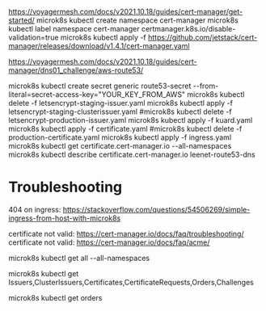 https://voyagermesh.com/docs/v2021.10.18/guides/cert-manager/get-started/
microk8s kubectl create namespace cert-manager
microk8s kubectl label namespace cert-manager certmanager.k8s.io/disable-validation=true
microk8s kubectl apply -f https://github.com/jetstack/cert-manager/releases/download/v1.4.1/cert-manager.yaml

https://voyagermesh.com/docs/v2021.10.18/guides/cert-manager/dns01_challenge/aws-route53/

microk8s kubectl create secret generic route53-secret --from-literal=secret-access-key="YOUR_KEY_FROM_AWS"
microk8s kubectl delete -f letsencrypt-staging-issuer.yaml
microk8s kubectl apply -f letsencrypt-staging-clusterissuer.yaml
#microk8s kubectl delete -f letsencrypt-production-issuer.yaml
microk8s kubectl apply -f kuard.yaml
microk8s kubectl apply -f certificate.yaml
#microk8s kubectl delete -f production-certificate.yaml
microk8s kubectl apply -f ingress.yaml
microk8s kubectl get certificate.cert-manager.io --all-namespaces
microk8s kubectl describe certificate.cert-manager.io leenet-route53-dns


# Troubleshooting
404 on ingress: https://stackoverflow.com/questions/54506269/simple-ingress-from-host-with-microk8s

certificate not valid: https://cert-manager.io/docs/faq/troubleshooting/
certificate not valid: https://cert-manager.io/docs/faq/acme/

microk8s kubectl get all --all-namespaces

microk8s kubectl get Issuers,ClusterIssuers,Certificates,CertificateRequests,Orders,Challenges

microk8s kubectl get orders
